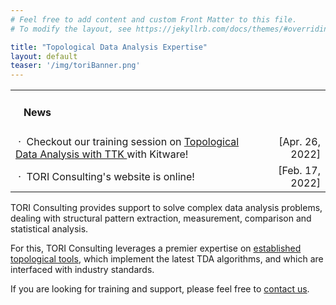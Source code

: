 ```yaml
---
# Feel free to add content and custom Front Matter to this file.
# To modify the layout, see https://jekyllrb.com/docs/themes/#overriding-theme-defaults

title: "Topological Data Analysis Expertise"
layout: default
teaser: '/img/toriBanner.png'
---
```


<div class="news">
<table width="100%" align="center">

<tr><td>
<h4>&nbsp;&nbsp;&nbsp;News</h4></td>
<td align="right"></td>
</tr>
<tr>
<td>
                &nbsp;&middot;&nbsp;
                Checkout our training session on 
                <a target="new" href="https://www.kitware.eu/topological-data-analysis-with-ttk-training/">
                Topological Data Analysis with TTK
                </a> with Kitware!
                </td>
                <td align="right">
                [Apr. 26, 2022]
                </td>
                </tr>
<tr>
<td>
                &nbsp;&middot;&nbsp;
                TORI Consulting's website is online!
                </td>
                <td align="right">
                [Feb. 17, 2022]
                </td>
                </tr>
              </table>
</div>

TORI Consulting provides support to solve complex data analysis problems, dealing with structural pattern extraction, measurement, comparison and statistical analysis.

For this, TORI Consulting leverages a premier expertise on <a href="http://topology-tool-kit.github.io/" target="new">established topological tools</a>, which implement the latest TDA algorithms, and which are
interfaced with industry standards.

If you are looking for training and support,
please feel free to [contact us](mailto:tori-consulting@googlegroups.com).
